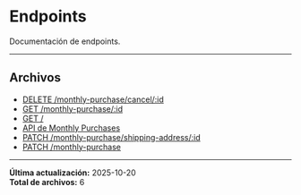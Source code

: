# Endpoints

Documentación de endpoints.

---

## Archivos

- [DELETE /monthly-purchase/cancel/:id](./cancel.md)
- [GET /monthly-purchase/:id](./get-by-user-id.md)
- [GET /](./healthcheck.md)
- [API de Monthly Purchases](./README.md)
- [PATCH /monthly-purchase/shipping-address/:id](./update-shipping-address.md)
- [PATCH /monthly-purchase](./upsert.md)

---

**Última actualización:** 2025-10-20  
**Total de archivos:** 6
